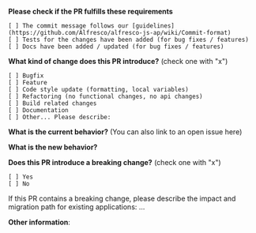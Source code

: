 **Please check if the PR fulfills these requirements**
```
[ ] The commit message follows our [guidelines](https://github.com/Alfresco/alfresco-js-ap/wiki/Commit-format)
[ ] Tests for the changes have been added (for bug fixes / features)
[ ] Docs have been added / updated (for bug fixes / features)
```
<!--
 Before submitting your PR, please check that your code follows our contribution guidelines:
 https://github.com/Alfresco/alfresco-js-ap/wiki/Code-contribution-acceptance-criteria
 -->

**What kind of change does this PR introduce?** (check one with "x")
```
[ ] Bugfix
[ ] Feature
[ ] Code style update (formatting, local variables)
[ ] Refactoring (no functional changes, no api changes)
[ ] Build related changes
[ ] Documentation
[ ] Other... Please describe:
```

**What is the current behavior?** (You can also link to an open issue here)



**What is the new behavior?**



**Does this PR introduce a breaking change?** (check one with "x")
```
[ ] Yes
[ ] No
```

If this PR contains a breaking change, please describe the impact and migration path for existing applications: ...

**Other information**:
